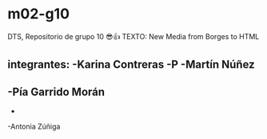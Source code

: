 # m02-g10
DTS, Repositorio de grupo 10 😎👍
TEXTO: New Media from Borges to HTML

integrantes:
-Karina Contreras
-P
-Martín Núñez
-
-Pía Garrido Morán
-
-
-Antonia Zúñiga

